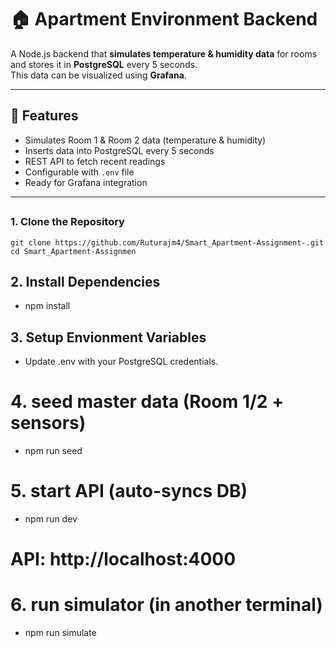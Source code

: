 # 🏠 Apartment Environment Backend

A Node.js backend that **simulates temperature & humidity data** for rooms and stores it in **PostgreSQL** every 5 seconds.  
This data can be visualized using **Grafana**.

---

## 🚀 Features
- Simulates Room 1 & Room 2 data (temperature & humidity)
- Inserts data into PostgreSQL every 5 seconds
- REST API to fetch recent readings
- Configurable with `.env` file
- Ready for Grafana integration

---

##

### 1. Clone the Repository
```
git clone https://github.com/Ruturajm4/Smart_Apartment-Assignment-.git
cd Smart_Apartment-Assignmen

```
## 2. Install Dependencies

- npm install

## 3. Setup Envionment Variables

- Update .env with your PostgreSQL credentials.

# 4. seed master data (Room 1/2 + sensors)
- npm run seed

# 5. start API (auto-syncs DB)
- npm run dev
# API: http://localhost:4000

# 6. run simulator (in another terminal)
- npm run simulate




